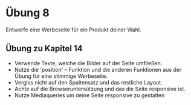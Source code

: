  # Übung 8

Entwerfe eine Werbeseite für ein Produkt deiner Wahl.

## Übung zu Kapitel 14

- Verwende Texte, welche die Bilder auf der Seite umfließen.
- Nutze die 'position' – Funktion und die anderen Funktionen aus der Übung für eine stimmige Werbeseite.
- Vergiss nicht auf den Spaltensatz und das restliche Layout.
- Achte auf die Browseruntersützung und das die Seite responsive ist.
- Nutze Mediaqueries um deine Seite responsive zu gestalten



